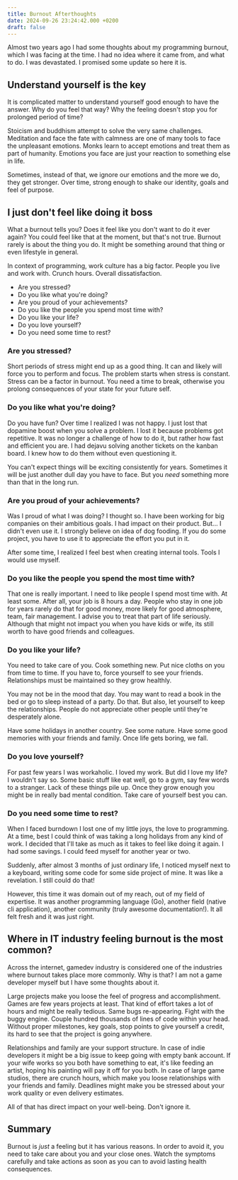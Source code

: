 ```yaml
---
title: Burnout Afterthoughts
date: 2024-09-26 23:24:42.000 +0200
draft: false
---
```


Almost two years ago I had some thoughts about my programming burnout, which I was facing at the time. I had no idea where it came from, and what to do. I was devastated. I promised some update so here it is.

<!--more-->

## Understand yourself is the key

It is complicated matter to understand yourself good enough to have the answer. Why do you feel that way? Why the feeling doesn't stop you for prolonged period of time?

Stoicism and buddhism attempt to solve the very same challenges. Meditation and face the fate with calmness are one of many tools to face the unpleasant emotions. Monks learn to accept emotions and treat them as part of humanity. Emotions you face are just your reaction to something else in life. 

Sometimes, instead of that, we ignore our emotions and the more we do, they get stronger. Over time, strong enough to shake our identity, goals and feel of purpose.

## I just don't feel like doing it boss

What a burnout tells you? Does it feel like you don't want to do it ever again? You could feel like that at the moment, but that's not true. Burnout rarely is about the thing you do. It might be something around that thing or even lifestyle in general.

In context of programming, work culture has a big factor. People you live and work with. Crunch hours. Overall dissatisfaction.

- Are you stressed?
- Do you like what you're doing?
- Are you proud of your achievements?
- Do you like the people you spend most time with?
- Do you like your life?
- Do you love yourself?
- Do you need some time to rest?

### Are you stressed?

Short periods of stress might end up as a good thing. It can and likely will force you to perform and focus. The problem starts when stress is constant. Stress can be a factor in burnout. You need a time to break, otherwise you prolong consequences of your state for your future self.

### Do you like what you're doing?

Do you have fun? Over time I realized I was not happy. I just lost that dopamine boost when you solve a problem. I lost it because problems got repetitive. It was no longer a challenge of how to do it, but rather how fast and efficient you are. I had dejavu solving another tickets on the kanban board. I knew how to do them without even questioning it. 

You can't expect things will be exciting consistently for years. Sometimes it will be just another dull day you have to face. But you _need_ something more than that in the long run.

### Are you proud of your achievements?

Was I proud of what I was doing? I thought so. I have been working for big companies on their ambitious goals. I had impact on their product. But... I didn't even use it. I strongly believe on idea of dog fooding. If you do some project, you have to use it to appreciate the effort you put in it.

After some time, I realized I feel best when creating internal tools. Tools I would use myself.

### Do you like the people you spend the most time with?

That one is really important. I need to like people I spend most time with. At least some. After all, your job is 8 hours a day. People who stay in one job for years rarely do that for good money, more likely for good atmosphere, team, fair management. I advise you to treat that part of life seriously. Although that might not impact you when you have kids or wife, its still worth to have good friends and colleagues.

### Do you like your life?

You need to take care of you. Cook something new. Put nice cloths on you from time to time. If you have to, force yourself to see your friends. Relationships must be maintained so they grow healthly.

You may not be in the mood that day. You may want to read a book in the bed or go to sleep instead of a party. Do that. But also, let yourself to keep the relationships. People do not appreciate other people until they're desperately alone.

Have some holidays in another country. See some nature. Have some good memories with your friends and family. Once life gets boring, we fall.

### Do you love yourself?

For past few years I was workaholic. I loved my work. But did I love my life? I wouldn't say so. Some basic stuff like eat well, go to a gym, say few words to a stranger. Lack of these things pile up. Once they grow enough you might be in really bad mental condition. Take care of yourself best you can.

### Do you need some time to rest?

When I faced burndown I lost one of my little joys, the love to programming. At a time, best I could think of was taking a long holidays from any kind of work. I decided that I'll take as much as it takes to feel like doing it again. I had some savings. I could feed myself for another year or two.

Suddenly, after almost 3 months of just ordinary life, I noticed myself next to a keyboard, writing some code for some side project of mine. It was like a revelation. I still could do that! 

However, this time it was domain out of my reach, out of my field of expertise. It was another programming language (Go), another field (native cli application), another community (truly awesome documentation!). It all felt fresh and it was just right.

## Where in IT industry feeling burnout is the most common?

Across the internet, gamedev industry is considered one of the industries where burnout takes place more commonly. Why is that? I am not a game developer myself but I have some thoughts about it.

Large projects make you loose the feel of progress and accomplishment. Games are few years projects at least. That kind of effort takes a lot of hours and might be really tedious. Same bugs re-appearing. Fight with the buggy engine. Couple hundred thousands of lines of code within your head. Without proper milestones, key goals, stop points to give yourself a credit, its hard to see that the project is going anywhere.

Relationships and family are your support structure. In case of indie developers it might be a big issue to keep going with empty bank account. If your wife works so you both have something to eat, it's like feeding an artist, hoping his painting will pay it off for you both. In case of large game studios, there are crunch hours, which make you loose relationships with your friends and family. Deadlines might make you be stressed about your work quality or even delivery estimates. 

All of that has direct impact on your well-being. Don't ignore it.

## Summary

Burnout is _just_ a feeling but it has various reasons. In order to avoid it, you need to take care about you and your close ones. Watch the symptoms carefully and take actions as soon as you can to avoid lasting health consequences.
 
